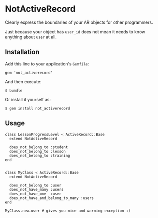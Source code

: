 # NotActiveRecord

Clearly express the boundaries of your AR objects for other programmers.

Just because your object has `user_id` does not mean it needs to
know anything about `user` at all.

## Installation

Add this line to your application's `Gemfile`:

    gem 'not_activerecord'

And then execute:

    $ bundle

Or install it yourself as:

    $ gem install not_activerecord

## Usage

    class LessonProgressLevel < ActiveRecord::Base
      extend NotActiveRecord

      does_not_belong_to :student
      does_not_belong_to :lesson
      does_not_belong_to :training
    end


    class MyClass < ActiveRecord::Base
      extend NotActiveRecord

      does_not_belong_to :user
      does_not_have_many :users
      does_not_have_one  :user
      does_not_have_and_belong_to_many :users
    end

    MyClass.new.user # gives you nice and warming exception :)
